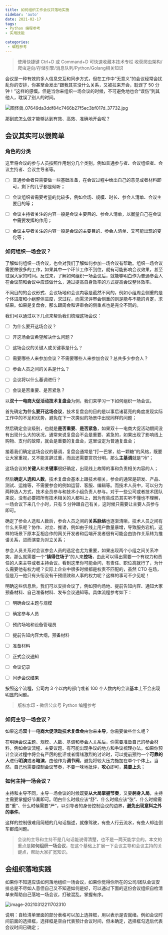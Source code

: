 ```yaml
---
title: 如何组织工作会议并落地实施
sidebar: 'auto'
date: 2021-02-17
tags:
- Python 编程参考
- 实用技能

categories:
 - 编程参考
---
```


> 使用快捷键 Ctrl+D 或 Command+D 可快速收藏本技术专栏 收获爬虫架构/爬虫逆向/存储引擎/消息队列/Python/Golang相关知识



会议是一种有效的多人信息交互和同步方式，但在工作中“无意义”的会议经常会扰乱你的安排，你甚至会发出“跟我其实没什么关系，又被拉来开会，耽误了 50 分钟！”这样的感慨。但是当你来组织一场会议的时候，不可避免地也会“误伤”到其他人，耽误了别人的时间。


![图怪兽_07649da3ddf84c7466b27f5ec3bf017d_37732.jpg](https://img.weishidong.com/20210312211339.jpeg)


那到底怎么做才能够达到有效、高效、准确地开会呢？


## 会议其实可以很简单


### 角色的分类
这里将会议的参与人员按照作用划分几个类别，例如普通参与者、会议组织者、会议主持者、会议主导者等。


- [ ] 普通参会者只需要做一些基础准备，在会议过程中给出自己的意见或者材料即可，剩下的几乎都是倾听；
- [ ] 会议组织者需要考量的比较多，例如会场、规模、时长、参会人清单、会议主要目的等；
- [ ] 会议主持者关注的内容一般是会议主要目的、参会人清单，以衡量自己在会议中需要发挥的作用；
- [ ] 会议主导者关注的内容一般是会议的主要目的、参会人清单、又可能出现的变化等；





### 如何组织一场会议？
了解如何组织一场会议，也会对我们了解如何参加一场会议有帮助。组织一场会议需要做很多的工作，如果其中一个环节工作不到位，就有可能影响会议效果，甚至耽误大家的时间。反过来，了解如何组织一场会议后，就能够明白作为普通参会人在会议前和会议中应该做什么，通过提高自身效率的方式提高会议整体效率。


不同目的的会议形式、会议场地和会议内容是截然不同的，例如小组周会侧重的是个体进度和小组整体进度，求过程，而需求评审会侧重的则是能与不能的肯定，求结果。如果是复盘会，那么跟周会和评审会的侧重点也是完全不同的。


我们可以通过以下几点来帮助我们梳理这场会议：


- [ ] 为什么要开这场会议？
- [ ] 开这场会议希望解决什么问题？
- [ ] 这场会议的关键人或关键事是什么？
- [ ] 需要哪些人来参加会议？不需要哪些人来参加会议？总共多少参会人？
- [ ] 参会人员之间的关系是什么？
- [ ] 会议将以什么基调进行？
- [ ] 会议是否重要、是否紧急？



以**双十一电商大促活动技术复盘会**为例，我们来学习一下如何组织一场会议。


首先确定**为什么要开这场会议**，技术复盘会的目的是以事后诸葛亮的角度发现实际工作中的不足和优势，避免在下一次类似的场景中出现同样的问题；


然后确定会议级别，也就是**是否重要**、**是否紧急**，如果双十一电商大促活动期间没有出现什么大的状况，通常来说复盘会不会是重要、紧急的，如果出现了影响线上购物、支付的故障，就会是重要的复盘会，这里设定为普通复盘会；


接着我们确定这场会议的基调，复盘会通常是“打一巴掌，给一颗糖”的风格，既要让大家重视，又不能言辞过重，而且还需要赏罚分明，那么**主基调**就是“冷”；

这场会议的**关键人**和**关键事**很好确定，出现线上故障的事和负责相关内容的人；


然后**确定人选和人数**，技术复盘会基本上跟技术相关，参会的通常是研发、产品、测试、运维等，不需要参会的例如运营、客服、编辑等。而技术人员中，可以分为两种选人方式，技术全员参与和技术小组负责人参与。对于一些公司或者技术团队来说，没有必要把所有技术相关的人都叫上，因为有些成员其实听不懂也不理解，一场会议下来几个小时，只有 5 分钟跟自己有关，这时候只需要让主要人员参与即可。


确定了参会人选和人数后，参会人员之间的**关系脉络**也逐渐清晰。技术人员之间有什么关系呢？协作、对立、推诿，例如由于线上用户数量暴增，导致服务宕机，这样的场景下原本互相合作的网关开发者和后端开发者很有可能会由协作关系转为推诿关系，进而演变为对立关系；


参会人员关系对会议参会人员的选定也尤为重要，如果出现两个小组之间关系冲突，那么就需要一个“**镇得住场子**”的人来**控场**，由此可以得出需要一个有权力和责任的人来主导或者主持会议。看到这里你可能会问，有责任、职位高就行了，为什么需要他有权力呢？实际上企业中很多时候都是权责不匹配的，虽然 CTO 在场，但是万一他只有头衔没有干预绩效和人事的权力呢？这样的事可不少见呢！


明确这些信息后，我们可以安排会议了，例如预约场地、提前告知内容、通知大家预备材料、自己准备材料、发布会议通知等。具体流程参考如下：


- [ ] 明确会议主题与规模
- [ ] 确定参与人员
- [ ] 预约场地和设备管理员
- [ ] 提前告知内容大纲，预备材料
- [ ] 准备材料
- [ ] 正式会议通知
- [ ] 会议记录
- [ ] 同步会议结果



按照这个流程，公司内 3 个以内的部门或者 100 个人数内的会议基本上不会出现明显的问题。


> 版权水印 - 微信公众号 Python 编程参考




### 如何主导一场会议？
如果这场**双十一电商大促活动技术复盘会**由你来**主导**，你需要做些什么呢？


在明确会议主题、规模、人数、基调和参会人关系后，你需要准备自己的参会材料，例如会议流程、主要议题、有可能出现争议的地方和争议梳理办法。如果你预计会议过程中将会有严厉的批评或者情绪激烈的讨论时，可以提前预约一个**可靠的人**进行**明演**或者**暗演**，由他作为**调节阀**，避免将较大压力施加在单个个体上。当然，自己也需要控制会议节奏，不要一味地批评，**攻心**即可，**莫要上头**；


### 如何主持一场会议？
主持和主导不同，主导一场会议的时候既要**从大局掌握节奏**，又要**躬身入局**，主持主需要掌握好节奏即可。明白什么时候应该“舒”、什么时候应该“张”、什么时候需要“重”、什么时候需要“严”，以引导者的身份控制会议的边界，**避免出现意料之外的事件**。


这样的控制很难用简短的几句话描述，就像驾驶，有些人行云流水，有些人却连倒车都成问题。


> 会议的主导和主持不是几句话能说得清楚，也不是一两天能学会的。本文的重点是**如何组织一场会议**，在这个基础上扩展一下会议主导和会议主持的关键点，帮助大家扩宽知识。




## 会组织落地实践


如果你不知道应该如何落地组织一场会议，如果你觉得你所在的公司/团队会议安排总是不尽如人意但自己又不知道如何是好，可以通过下面的这份会议组织自检清单来帮助自己落地一场会议，打破混乱，掌握有序。

![image-20210312211702310](https://img.weishidong.com/20210312211702.png)

说明：自检清单里面的部分表格可以加上选择框，用以表示是否就绪。例如会议时间前面的选择框，选择框是空白代表预计会议时间，但未确定，选择框勾选后代表会议时间已确定；

<Vssue :title="$title" />


